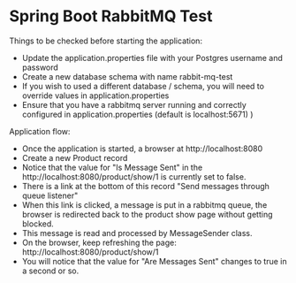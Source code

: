 # Spring Boot RabbitMQ Test


Things to be checked before starting the application:

* Update the application.properties file with your Postgres username and password
* Create a new database schema with name rabbit-mq-test
* If you wish to used a different database / schema, you will need to override values in application.properties
* Ensure that you have a rabbitmq server running and correctly configured in application.properties (default is localhost:5671) )

Application flow:
 
* Once the application is started, a browser at http://localhost:8080
* Create a new Product record
* Notice that the value for "Is Message Sent" in the http://localhost:8080/product/show/1 is currently set to false.
* There is a link at the bottom of this record "Send messages through queue listener"
* When this link is clicked, a message is put in a rabbitmq queue, the browser is redirected back to the product show page without getting blocked. 
* This message is read and processed by MessageSender class.
* On the browser, keep refreshing the page: http://localhost:8080/product/show/1 
* You will notice that the value for "Are Messages Sent" changes to true in a second or so. 